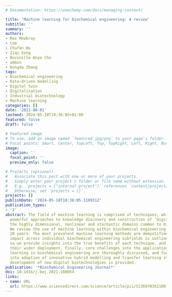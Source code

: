 ```yaml
---
# Documentation: https://wowchemy.com/docs/managing-content/

title: 'Machine learning for biochemical engineering: A review'
subtitle: ''
summary: ''
authors:
- Max Mowbray
- tom
- Chufan Wu
- Ziqi Song
- Bovinille Anye Cho
- admin
- Dongda Zhang
tags:
- Biochemical engineering
- Data-driven modelling
- Digital twin
- Digitalisation
- Industrial biotechnology
- Machine learning
categories: []
date: '2021-08-01'
lastmod: 2024-05-18T19:36:05+01:00
featured: false
draft: false

# Featured image
# To use, add an image named `featured.jpg/png` to your page's folder.
# Focal points: Smart, Center, TopLeft, Top, TopRight, Left, Right, BottomLeft, Bottom, BottomRight.
image:
  caption: ''
  focal_point: ''
  preview_only: false

# Projects (optional).
#   Associate this post with one or more of your projects.
#   Simply enter your project's folder or file name without extension.
#   E.g. `projects = ["internal-project"]` references `content/project/deep-learning/index.md`.
#   Otherwise, set `projects = []`.
projects: []
publishDate: '2024-05-18T18:36:05.116931Z'
publication_types:
- '2'
abstract: The field of machine learning is comprised of techniques, which have proven
  powerful approaches to knowledge discovery and construction of ‘digital twins’ in
  the highly dimensional, nonlinear and stochastic domains common to biochemical engineering.
  We review the use of machine learning within biochemical engineering over the last
  20 years. The most prevalent machine learning methods are demystified, and their
  impact across individual biochemical engineering subfields is outlined. In doing
  so we provide insights into the true benefits of each technique, and obstacles for
  their wider deployment. Finally, core challenges into the application of machine
  learning in biochemical engineering are thoroughly discussed, and further insight
  into adoption of innovative hybrid modelling and transfer learning strategies for
  development of new digital biotechnologies is provided.
publication: '*Biochemical Engineering Journal*'
doi: 10.1016/j.bej.2021.108054
links:
- name: URL
  url: https://www.sciencedirect.com/science/article/pii/S1369703X21001303
---
```

